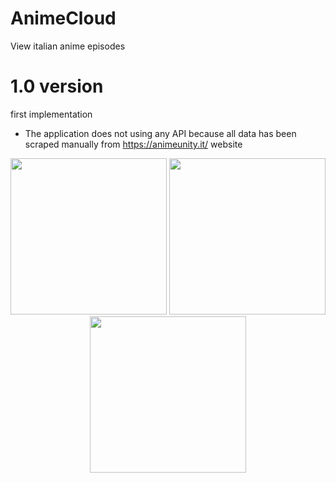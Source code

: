 # AnimeCloud
View italian anime episodes

# 1.0 version
first implementation
- The application does not using any API because all data has been scraped manually from https://animeunity.it/ website

<p align="center">
  <img src="https://user-images.githubusercontent.com/15950481/73614690-b1325980-4601-11ea-865c-3bba7962f3dd.png" width="250"/>
  <img src="https://user-images.githubusercontent.com/15950481/73614689-b1325980-4601-11ea-8e64-29a995e6cbd3.png" width="250"/>  
  <img src="https://user-images.githubusercontent.com/15950481/73614691-b1325980-4601-11ea-8de5-cc364a113f43.png" width="250"/> 
</p>

